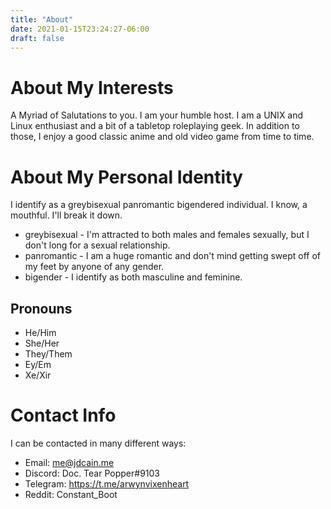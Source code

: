 ```yaml
---
title: "About"
date: 2021-01-15T23:24:27-06:00
draft: false
---
```

# About My Interests

A Myriad of Salutations to you. I am your humble host. I am a UNIX and Linux enthusiast and a bit of a tabletop roleplaying geek. In addition to those, I enjoy a good classic anime and old video game from time to time. 

# About My Personal Identity
I identify as a greybisexual panromantic bigendered individual. I know, a mouthful. I'll break it down.

- greybisexual - I'm attracted to both males and females sexually, but I don't long for a sexual relationship.
- panromantic - I am a huge romantic and don't mind getting swept off of my feet by anyone of any gender.
- bigender - I identify as both masculine and feminine.

## Pronouns

* He/Him
* She/Her
* They/Them
* Ey/Em
* Xe/Xir

# Contact Info

I can be contacted in many different ways:

* Email: me@jdcain.me 
* Discord: Doc. Tear Popper#9103
* Telegram: https://t.me/arwynvixenheart
* Reddit: Constant_Boot


